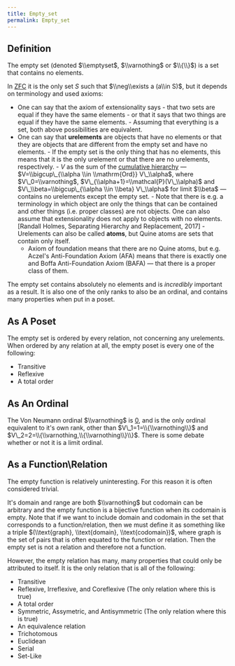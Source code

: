 ```yaml
---
title: Empty_set
permalink: Empty_set
---
```


## Definition
The empty set (denoted $\\emptyset$, $\\varnothing$ or $\\{\\}$) is a set that contains no elements.

In [ZFC](ZFC "ZFC") it is the only set $S$ such that $\\neg\\exists a (a\\in S)$, but it depends on terminology and used axioms:
-    One can say that the axiom of extensionality says
    -    that two sets are equal if they have the same elements
    -    or that it says that two things are equal if they have the same elements.
    -    Assuming that everything is a set, both above possibilities are equivalent.
-    One can say that **urelements** are objects that have no elements or that they are objects that are different from the empty set and have no elements.
    -    If the empty set is the only thing that has no elements, this means that it is the only urelement or that there are no urelements, respectively.
    -    $V$ as the sum of the [cumulative hierarchy](Cumulative_hierarchy "Cumulative hierarchy") — $V=\\bigcup\_{\\alpha \\in \\mathrm{Ord}} V\_\\alpha$, where $V\_0=\\varnothing$, $V\_{\\alpha+1}=\\mathcal{P}(V\_\\alpha)$ and $V\_\\beta=\\bigcup\_{\\alpha \\in \\beta} V\_\\alpha$ for limit $\\beta$ — contains no urelements except the empty set.
    -    Note that there is e.g. a terminology in which object are only the things that can be contained and other things (i.e. proper classes) are not objects. One can also assume that extensionality does not apply to objects with no elements. [Randall Holmes, Separating Hierarchy and Replacement, 2017]
    -    Urelements can also be called **atoms**, but Quine atoms are sets that contain only itself.
        -    Axiom of foundation means that there are no Quine atoms, but e.g. Aczel's Anti-Foundation Axiom (AFA) means that there is exactly one and Boffa Anti-Foundation Axiom (BAFA) — that there is a proper class of them.

The empty set contains absolutely no elements and is *incredibly* important as a result. It is also one of the only ranks to also be an ordinal, and contains many properties when put in a poset.

## As A Poset
The empty set is ordered by every relation, not concerning any urelements. When ordered by any relation at all, the empty poset is every one of the following:
-   Transitive
-   Reflexive
-   A total order

## As An Ordinal
The Von Neumann ordinal $\\varnothing$ is [0](Zero "Zero"), and is the only ordinal equivalent to it's own rank, other than $V\_1=1=\\{\\varnothing\\}$ and $V\_2=2=\\{\\varnothing,\\{\\varnothing\\}\\}$. There is some debate whether or not it is a limit ordinal.

## As a Function\\Relation
The empty function is relatively uninteresting. For this reason it is often considered trivial.

It's domain and range are both $\\varnothing$ but codomain can be arbitrary and the empty function is a bijective function when its codomain is empty. Note that if we want to include domain and codomain in the set that corresponds to a function/relation, then we must define it as something like a triple $(\\text{graph}, \\text{domain}, \\text{codomain})$, where graph is the set of pairs that is often equated to the function or relation. Then the empty set is not a relation and therefore not a function.

However, the empty relation has many, many properties that could only be attributed to itself. It is the only relation that is all of the following:
-   Transitive
-   Reflexive, Irreflexive, and Coreflexive (The only relation where this is true)
-   A total order
-   Symmetric, Assymetric, and Antisymmetric (The only relation where this is true)
-   An equivalence relation
-   Trichotomous
-   Euclidean
-   Serial
-   Set-Like

